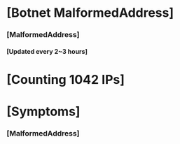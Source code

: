 # [Botnet MalformedAddress]
### [MalformedAddress]
#### [Updated every 2~3 hours]

# [Counting 1042 IPs]

# [Symptoms] 
###   [MalformedAddress]
